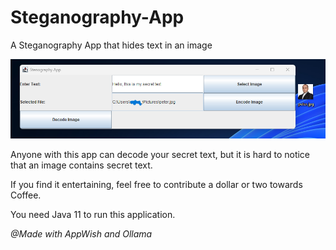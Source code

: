 # Steganography-App
A Steganography App that hides text in an image

![Logo](https://github.com/pwgit-create/Steganography-App/blob/master/pic_steno2.png)

Anyone with this app can decode your secret text, but it is hard to notice that an image contains secret text.

If you find it entertaining, feel free to contribute a dollar or two towards Coffee.

You need Java 11 to run this application.

<i>@Made with AppWish and Ollama</i>
